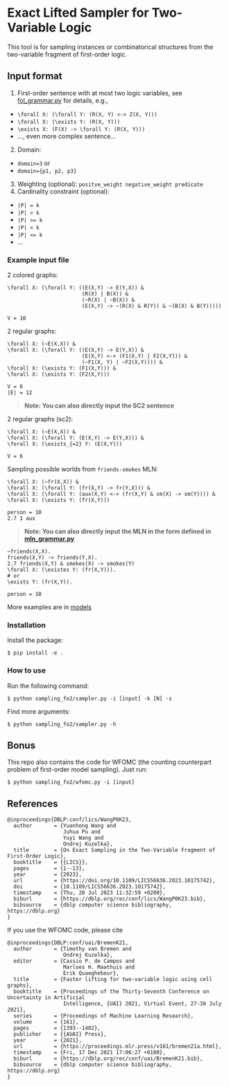 # Exact Lifted Sampler for Two-Variable Logic

This tool is for sampling instances or combinatorical structures from the two-variable fragment of first-order logic.



## Input format

1. First-order sentence with at most two logic variables, see [fol_grammar.py](sampling_fo2/parser/fol_grammar.py) for details, e.g.,
  * `\forall X: (\forall Y: (R(X, Y) <-> Z(X, Y)))`
  * `\forall X: (\exists Y: (R(X, Y)))`
  * `\exists X: (F(X) -> \forall Y: (R(X, Y)))`
  * ..., even more complex sentence...
2. Domain: 
  * `domain=3` or
  * `domain={p1, p2, p3}`
3. Weighting (optional): `positve_weight negative_weight predicate`
4. Cardinality constraint (optional): 
  * `|P| = k`
  * `|P| > k`
  * `|P| >= k`
  * `|P| < k`
  * `|P| <= k`
  * ...


### Example input file

2 colored graphs:
```
\forall X: (\forall Y: ((E(X,Y) -> E(Y,X)) &
                        (R(X) | B(X)) &
                        (~R(X) | ~B(X)) &
                        (E(X,Y) -> ~(R(X) & R(Y)) & ~(B(X) & B(Y)))))

V = 10
```


2 regular graphs:
```
\forall X: (~E(X,X)) &
\forall X: (\forall Y: ((E(X,Y) -> E(Y,X)) &
                        (E(X,Y) <-> (F1(X,Y) | F2(X,Y))) &
                        (~F1(X, Y) | ~F2(X,Y)))) &
\forall X: (\exists Y: (F1(X,Y))) & 
\forall X: (\exists Y: (F2(X,Y)))

V = 6
|E| = 12
```

> **Note: You can also directly input the SC2 sentence**

2 regular graphs (sc2):
```
\forall X: (~E(X,X)) &
\forall X: (\forall Y: (E(X,Y) -> E(Y,X))) &
\forall X: (\exists_{=2} Y: (E(X,Y)))

V = 6
```

Sampling possible worlds from `friends-smokes` MLN:
```
\forall X: (~fr(X,X)) &
\forall X: (\forall Y: (fr(X,Y) -> fr(Y,X))) &
\forall X: (\forall Y: (aux(X,Y) <-> (fr(X,Y) & sm(X) -> sm(Y)))) &
\forall X: (\exists Y: (fr(X,Y)))

person = 10
2.7 1 aux
```

> **Note: You can also directly input the MLN in the form defined in [mln_grammar.py](sampling_fo2/parser/mln_grammar.py)**
```
~friends(X,X).
friends(X,Y) -> friends(Y,X).
2.7 friends(X,Y) & smokes(X) -> smokes(Y)
\forall X: (\existes Y: (fr(X,Y))).
# or 
\exists Y: (fr(X,Y)).

person = 10
```


More examples are in [models](models/)


### Installation
Install the package:
```
$ pip install -e .
```


### How to use
Run the following command:
```
$ python sampling_fo2/sampler.py -i [input] -k [N] -s
```
Find more arguments: 
```
$ python sampling_fo2/sampler.py -h
```

## Bonus

This repo also contains the code for WFOMC (the counting counterpart problem of first-order model sampling).
Just run:
```
$ python sampling_fo2/wfomc.py -i [input]
```

## References

```
@inproceedings{DBLP:conf/lics/WangP0K23,
  author       = {Yuanhong Wang and
                  Juhua Pu and
                  Yuyi Wang and
                  Ondrej Kuzelka},
  title        = {On Exact Sampling in the Two-Variable Fragment of First-Order Logic},
  booktitle    = {{LICS}},
  pages        = {1--13},
  year         = {2023},
  url          = {https://doi.org/10.1109/LICS56636.2023.10175742},
  doi          = {10.1109/LICS56636.2023.10175742},
  timestamp    = {Thu, 20 Jul 2023 11:32:59 +0200},
  biburl       = {https://dblp.org/rec/conf/lics/WangP0K23.bib},
  bibsource    = {dblp computer science bibliography, https://dblp.org}
}
```
If you use the WFOMC code, please cite
```
@inproceedings{DBLP:conf/uai/BremenK21,
  author       = {Timothy van Bremen and
                  Ondrej Kuzelka},
  editor       = {Cassio P. de Campos and
                  Marloes H. Maathuis and
                  Erik Quaeghebeur},
  title        = {Faster lifting for two-variable logic using cell graphs},
  booktitle    = {Proceedings of the Thirty-Seventh Conference on Uncertainty in Artificial
                  Intelligence, {UAI} 2021, Virtual Event, 27-30 July 2021},
  series       = {Proceedings of Machine Learning Research},
  volume       = {161},
  pages        = {1393--1402},
  publisher    = {{AUAI} Press},
  year         = {2021},
  url          = {https://proceedings.mlr.press/v161/bremen21a.html},
  timestamp    = {Fri, 17 Dec 2021 17:06:27 +0100},
  biburl       = {https://dblp.org/rec/conf/uai/BremenK21.bib},
  bibsource    = {dblp computer science bibliography, https://dblp.org}
}
```
